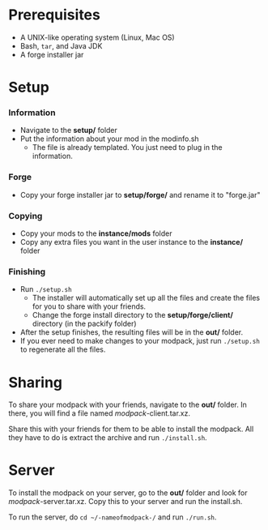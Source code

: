 
# Prerequisites
- A UNIX-like operating system (Linux, Mac OS)
- Bash, `tar`, and Java JDK
- A forge installer jar

# Setup

### Information
- Navigate to the **setup/** folder
- Put the information about your mod in the modinfo.sh
    - The file is already templated. You just need to plug in the information.

### Forge
- Copy your forge installer jar to **setup/forge/** and rename it to "forge.jar"

### Copying
- Copy your mods to the **instance/mods** folder
- Copy any extra files you want in the user instance to the **instance/** folder

### Finishing
- Run `./setup.sh`
    - The installer will automatically set up all the files and create the files for you to share with your friends.
    - Change the forge install directory to the **setup/forge/client/** directory (in the packify folder)
- After the setup finishes, the resulting files will be in the **out/** folder.
- If you ever need to make changes to your modpack, just run `./setup.sh` to regenerate all the files.

# Sharing
To share your modpack with your friends, navigate to the **out/** folder. In there, you will find a file named *modpack*-client.tar.xz.

Share this with your friends for them to be able to install the modpack. All they have to do is extract the archive and run `./install.sh`.

# Server
To install the modpack on your server, go to the **out/** folder and look for *modpack*-server.tar.xz. Copy this to your server and run the install.sh.

To run the server, do `cd ~/-nameofmodpack-/` and run `./run.sh`.